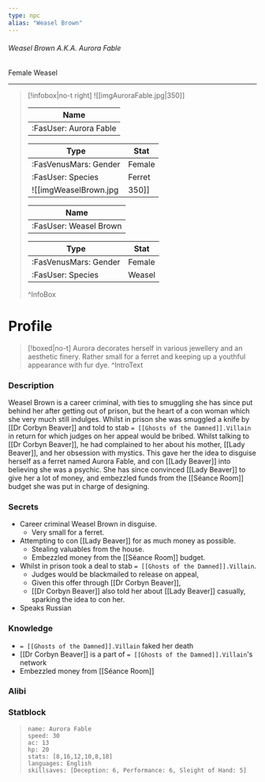 ```yaml
---
type: npc
alias: "Weasel Brown"
---
```


###### Weasel Brown A.K.A. Aurora Fable
<span class="sub2">Female Weasel </span>
___

> [!infobox|no-t right]
> ![[imgAuroraFable.jpg|350]]
> 
> | Name |
> | :----: |
> | :FasUser: Aurora Fable | 
> 
> | Type | Stat |
> | ---- | ---- |
> | :FasVenusMars: Gender | Female |
> | :FasUser: Species | Ferret |
> ![[imgWeaselBrown.jpg|350]]
> 
> | Name |
> | :----: |
> | :FasUser: Weasel Brown | 
>
> | Type | Stat |
> | ---- | ---- |
> | :FasVenusMars: Gender | Female |
> | :FasUser: Species | Weasel |
>^InfoBox

# Profile

> [!boxed|no-t]
> Aurora decorates herself in various jewellery and an aesthetic finery. Rather small for a ferret and keeping up a youthful appearance with fur dye.
>^IntroText

### Description
Weasel Brown is a career criminal, with ties to smuggling she has since put behind her after getting out of prison, but the heart of a con woman which she very much still indulges. Whilst in prison she was smuggled a knife by [[Dr Corbyn Beaver]] and told to stab `= [[Ghosts of the Damned]].Villain` in return for which judges on her appeal would be bribed. Whilst talking to [[Dr Corbyn Beaver]], he had complained to her about his mother, [[Lady Beaver]], and her obsession with mystics. This gave her the idea to disguise herself as a ferret named Aurora Fable, and con [[Lady Beaver]] into believing she was a psychic. She has since convinced [[Lady Beaver]] to give her a lot of money, and embezzled funds from the [[Séance Room]] budget she was put in charge of designing.

### Secrets
- Career criminal Weasel Brown in disguise.
	- Very small for a ferret.
- Attempting to con ⁠[[Lady Beaver]] for as much money as possible.
    - Stealing valuables from the house.
    - Embezzled money from the [[Séance Room]] budget.
- Whilst in prison took a deal to stab ⁠`= [[Ghosts of the Damned]].Villain`.
    - Judges would be blackmailed to release on appeal,
    - Given this offer through ⁠[[Dr Corbyn Beaver]],
    - ⁠[[Dr Corbyn Beaver]] also told her about ⁠[[Lady Beaver]] casually, sparking the idea to con her.
- Speaks Russian

### Knowledge
- `= [[Ghosts of the Damned]].Villain` faked her death
- [[Dr Corbyn Beaver]] is a part of `= [[Ghosts of the Damned]].Villain`'s network
- Embezzled money from [[Séance Room]]

### Alibi 


### Statblock
>```statblock
> name: Aurora Fable
> speed: 30
> ac: 13
> hp: 20
> stats: [8,16,12,10,8,18]
> languages: English
> skillsaves: [Deception: 6, Performance: 6, Sleight of Hand: 5]